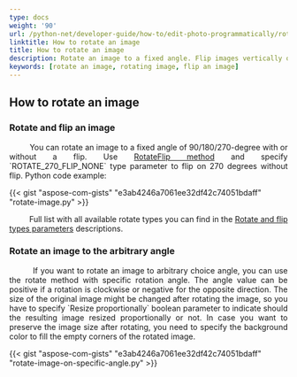 ```yaml
---
type: docs
weight: '90'
url: /python-net/developer-guide/how-to/edit-photo-programmatically/rotate-image
linktitle: How to rotate an image
title: How to rotate an image
description: Rotate an image to a fixed angle. Flip images vertically or horizontally. Rotate photos to a selected angle.
keywords: [rotate an image, rotating image, flip an image]
---
```


## How to rotate an image

### Rotate and flip an image

<p align='justify'>
&nbsp;&nbsp;&nbsp;&nbsp;&nbsp;&nbsp;&nbsp;&nbsp;
You can rotate an image to a fixed angle of 90/180/270-degree with or without a flip. Use <a href="https://reference.aspose.com/imaging/python-net/aspose.imaging/rasterimage/#rotate_flip_rotate_flip_type_83">RotateFlip method</a> and specify `ROTATE_270_FLIP_NONE` type parameter to flip on 270 degrees without flip. Python code example:
</p>

{{< gist "aspose-com-gists" "e3ab4246a7061ee32df42c74051bdaff" "rotate-image.py" >}}

<p align='justify'>
&nbsp;&nbsp;&nbsp;&nbsp;&nbsp;&nbsp;&nbsp;&nbsp;
Full list with all available rotate types you can find in the <a href="https://reference.aspose.com/imaging/python-net/aspose.imaging/rotatefliptype/">Rotate and flip types parameters</a> descriptions.
</p>

### Rotate an image to the arbitrary angle

<p align='justify'>
&nbsp;&nbsp;&nbsp;&nbsp;&nbsp;&nbsp;&nbsp;&nbsp;
If you want to rotate an image to arbitrary choice angle, you can use the rotate method with specific rotation angle. The angle value can be positive if a rotation is clockwise or negative for the opposite direction. The size of the original image might be changed after rotating the image, so you have to specify `Resize proportionally` boolean parameter to indicate should the resulting image resized proportionally or not. In case you want to preserve the image size after rotating, you need to specify the background color to fill the empty corners of the rotated image.
</p>

{{< gist "aspose-com-gists" "e3ab4246a7061ee32df42c74051bdaff" "rotate-image-on-specific-angle.py" >}}
